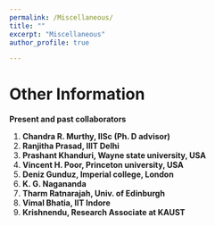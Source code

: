 ```yaml
---
permalink: /Miscellaneous/
title: ""
excerpt: "Miscellaneous"
author_profile: true

---
```


# Other Information 




**Present and past collaborators**

1. **Chandra R. Murthy, IISc (Ph. D advisor)**
2. **Ranjitha Prasad, IIIT Delhi**
3. **Prashant Khanduri, Wayne state university, USA**
4. **Vincent H. Poor, Princeton university, USA**
5. **Deniz Gunduz, Imperial college, London**
6. **K. G. Nagananda** 
7. **Tharm Ratnarajah, Univ. of Edinburgh**
8. **Vimal Bhatia, IIT Indore**
9. **Krishnendu, Research Associate at KAUST**
   
